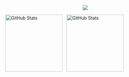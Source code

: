 <p align="center">
  <img src="https://readme-typing-svg.demolab.com?font=Fira+Code&size=18&duration=1500&pause=1000&color=25c725&center=true&width=435&lines=Full+Stack+Developer;PHP+%7C+Java+%7C+JavaScript" />
</p>

<p>
  <img 
    align="left" 
    alt="GitHub Stats" 
    height="180" 
    style="padding-right: 10px;" 
    src="https://github-readme-stats.vercel.app/api?username=nd13d1&show_icons=true&theme=neon&include_all_commits=true&locale=pt-br" 
  />

<img 
      align="left" 
      alt="GitHub Stats" 
      height="180" 
      src="https://github-readme-stats.vercel.app/api/top-langs/?username=nd13d1&theme=neon&layout=compact&custom_title=Linguagens&langs_count=9" 
  />

</p>
